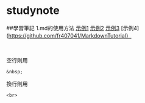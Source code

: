 # studynote
##學習筆記
1.md的使用方法 [示例1](https://docs.github.com/cn/github/writing-on-github/getting-started-with-writing-and-formatting-on-github/basic-writing-and-formatting-syntax) [示例2](https://docs.github.com/cn/github/writing-on-github/working-with-advanced-formatting/creating-and-highlighting-code-blocks)
[示例3](https://cloud.tencent.com/developer/article/1461211)
[示例4](https://github.com/fr407041/MarkdownTutorial）

&nbsp;

空行則用
```
&nbsp;
```
換行則用
```
<br>
```
